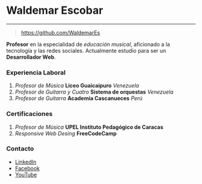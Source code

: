 
# Waldemar Escobar
---
 >https://github.com/WaldemarEs

 **Profesor** en la especialidad de _educación musical_, aficionado a la tecnología y las redes sociales. Actualmente estudio para ser un **Desarrollador Web**.

### Experiencia Laboral
1. _Profesor de Música_ **Liceo Guaicaipuro** _Venezuela_
2. _Profesor de Guitarra y Cuatro_ **Sistema de orquestas** _Venezuela_
3. _Profesor de Guitarra_ **Academia Cascanueces** _Perú_

### Certificaciones
1. _Profesor de Música_ **UPEL Instituto Pedagógico de Caracas**
2. _Responsive Web Desing_ **FreeCodeCamp**

### Contacto
* [LinkedIn](https://www.linkedin.com/in/waldemar-escobar-50a494a5/)
* [Facebook](https://www.facebook.com/tockarte)
* [YouTube](https://www.youtube.com/channel/UClp1iYec1eelaYq6u3sxx6A)
